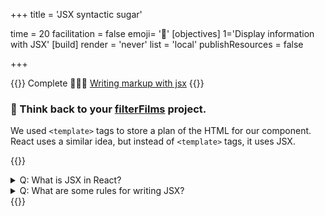 +++
title = 'JSX syntactic sugar'

time = 20
facilitation = false
emoji= '🍬'
[objectives]
    1='Display information with JSX'
[build]
  render = 'never'
  list = 'local'
  publishResources = false

+++

{{<note type="narrative" title="React Learn">}}
Complete 🧑🏾‍🎓 [Writing markup with jsx](https://react.dev/learn/writing-markup-with-jsx)
{{</note>}}

### 🧠 Think back to your [filterFilms](/filterFilms.html) project.

We used `<template>` tags to store a plan of the HTML for our component. React uses a similar idea, but instead of `<template>` tags, it uses JSX.

{{<note type="question" title="Check your understanding">}}

<details><summary>Q: What is JSX in React?
</summary>
A: It's a mix of JavaScript and HTML used in React components.

</details>
<details><summary>Q: What are some rules for writing JSX?
</summary>
A: Wrap elements in a single root, close all tags, and use camelCase for attributes.

</details>
{{</note>}}
